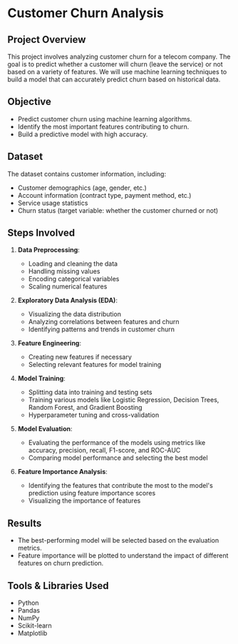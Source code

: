 # Customer Churn Analysis 
 
## Project Overview 

This project involves analyzing customer churn for a telecom company. The goal is to predict whether a customer will churn (leave the service) or not based on a variety of features. We will use machine learning techniques to build a model that can accurately predict churn based on historical data.

## Objective

- Predict customer churn using machine learning algorithms.
- Identify the most important features contributing to churn.
- Build a predictive model with high accuracy.

## Dataset

The dataset contains customer information, including:
- Customer demographics (age, gender, etc.)
- Account information (contract type, payment method, etc.)
- Service usage statistics
- Churn status (target variable: whether the customer churned or not)

## Steps Involved

1. **Data Preprocessing**:
   - Loading and cleaning the data
   - Handling missing values
   - Encoding categorical variables
   - Scaling numerical features

2. **Exploratory Data Analysis (EDA)**:
   - Visualizing the data distribution
   - Analyzing correlations between features and churn
   - Identifying patterns and trends in customer churn

3. **Feature Engineering**:
   - Creating new features if necessary
   - Selecting relevant features for model training

4. **Model Training**:
   - Splitting data into training and testing sets
   - Training various models like Logistic Regression, Decision Trees, Random Forest, and Gradient Boosting
   - Hyperparameter tuning and cross-validation

5. **Model Evaluation**:
   - Evaluating the performance of the models using metrics like accuracy, precision, recall, F1-score, and ROC-AUC
   - Comparing model performance and selecting the best model

6. **Feature Importance Analysis**:
   - Identifying the features that contribute the most to the model's prediction using feature importance scores
   - Visualizing the importance of features

## Results

- The best-performing model will be selected based on the evaluation metrics.
- Feature importance will be plotted to understand the impact of different features on churn prediction.

## Tools & Libraries Used

- Python
- Pandas
- NumPy
- Scikit-learn
- Matplotlib

